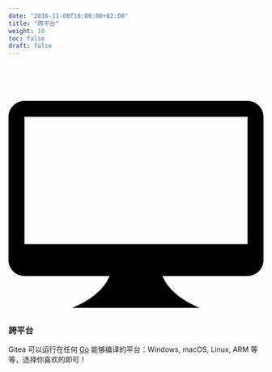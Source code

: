 ```yaml
---
date: "2016-11-08T16:00:00+02:00"
title: "跨平台"
weight: 10
toc: false
draft: false
---
```

<h3 class="subtitle is-3">
	<svg class="octicon octicon-device-desktop" viewBox="0 0 16 16" version="1.1" aria-hidden="true">
		<path fill-rule="evenodd" d="M15 2H1c-.55 0-1 .45-1 1v9c0 .55.45 1 1 1h5.34c-.25.61-.86 1.39-2.34 2h8c-1.48-.61-2.09-1.39-2.34-2H15c.55 0 1-.45 1-1V3c0-.55-.45-1-1-1zm0 9H1V3h14v8z"></path>
	</svg>
	跨平台
</h3>

Gitea 可以运行在任何 [Go](http://golang.org/) 能够编译的平台：Windows, macOS, Linux, ARM 等等，选择你喜欢的即可！
